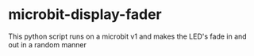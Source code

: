 # microbit-display-fader
This python script runs on a microbit v1 and makes the LED's fade in and out in a random manner
